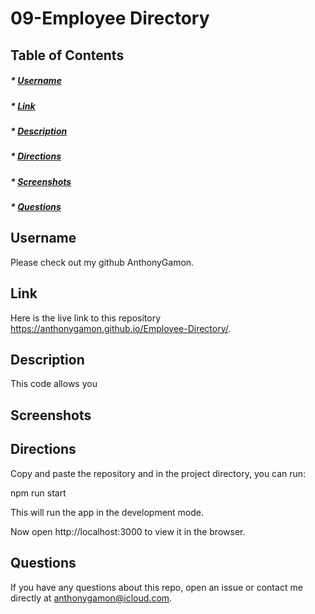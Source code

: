 # 09-Employee Directory

## Table of Contents
##### * [Username](#username)
##### * [Link](#link)
##### * [Description](#description)
##### * [Directions](#directions)
##### * [Screenshots](#screenshots)
##### * [Questions](#questions)

## Username
Please check out my github AnthonyGamon.

## Link
Here is the live link to this repository https://anthonygamon.github.io/Employee-Directory/.

## Description
This code allows you 

## Screenshots

## Directions
Copy and paste the repository and in the project directory, you can run:

npm run start

This will run the app in the development mode.

Now open http://localhost:3000 to view it in the browser.

## Questions
If you have any questions about this repo, open an issue or contact me directly at anthonygamon@icloud.com. 